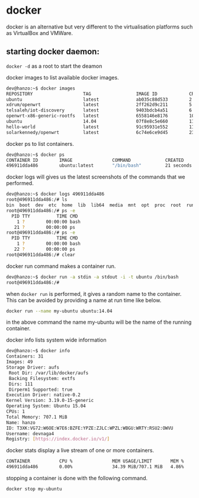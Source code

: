 # docker


docker is an alternative but very different to the virtualisation platforms such as VirtualBox and VMWare.

starting docker daemon:
---------

`docker -d` as a root to start the deamon

docker images to list available docker images.

```bash
dev@hanzo:~$ docker images
REPOSITORY                   TAG                 IMAGE ID            CREATED             VIRTUAL SIZE
ubuntu                       latest              ab035c88d533        2 weeks ago         188 MB
xdrum/openwrt                latest              2ff262d9c211        5 months ago        5.2 MB
telsaleh/iot-discovery       latest              9403bdcb4a51        6 months ago        899.5 MB
openwrt-x86-generic-rootfs   latest              6558146e8176        10 months ago       5.283 MB
ubuntu                       14.04               07f8e8c5e660        11 months ago       188.3 MB
hello-world                  latest              91c95931e552        11 months ago       910 B
solarkennedy/openwrt         latest              6c74e6ce9d45        23 months ago       14.44 MB
```

docker ps to list containers.

```bash
dev@hanzo:~$ docker ps
CONTAINER ID        IMAGE               COMMAND             CREATED             STATUS              PORTS               NAMES
496911dda486        ubuntu:latest       "/bin/bash"         21 seconds ago      Up 20 seconds                           sharp_lumiere
```

docker logs <containerid> will gives us the latest screenshots of the commands that we performed.

```bash
dev@hanzo:~$ docker logs 496911dda486
root@496911dda486:/# ls
bin  boot  dev  etc  home  lib  lib64  media  mnt  opt  proc  root  run  sbin  srv  sys  tmp  usr  var
root@496911dda486:/# ps -e
  PID TTY          TIME CMD
    1 ?        00:00:00 bash
   21 ?        00:00:00 ps
root@496911dda486:/# ps -e
  PID TTY          TIME CMD
    1 ?        00:00:00 bash
   22 ?        00:00:00 ps
root@496911dda486:/# clear
```

docker run command makes a container run.

```bash
dev@hanzo:~$ docker run -a stdin -a stdout -i -t ubuntu /bin/bash
root@496911dda486:/#
```

when `docker run` is performed, it gives a  random name to the container. This can be avoided by providing a name at run time like below.

```bash
docker run --name my-ubuntu ubuntu:14.04
```

in the above command the name my-ubuntu will be the name of the running container.

docker info lists system wide information

```bash
dev@hanzo:~$ docker info
Containers: 31
Images: 49
Storage Driver: aufs
 Root Dir: /var/lib/docker/aufs
 Backing Filesystem: extfs
 Dirs: 111
 Dirperm1 Supported: true
Execution Driver: native-0.2
Kernel Version: 3.19.0-15-generic
Operating System: Ubuntu 15.04
CPUs: 1
Total Memory: 707.1 MiB
Name: hanzo
ID: T3XK:VG72:W6OE:W7E6:BZFE:YPZE:ZJLC:WPZL:WBGU:WRTY:RSU2:OWVU
Username: devnaga4
Registry: [https://index.docker.io/v1/]
```


docker stats display a live stream of one or more containers.

```bash
CONTAINER           CPU %               MEM USAGE/LIMIT       MEM %               NET I/O
496911dda486        0.00%               34.39 MiB/707.1 MiB   4.86%               21.58 MiB/492 KiB
```

stopping a container is done with the following command.

```bash
docker stop my-ubuntu
```
